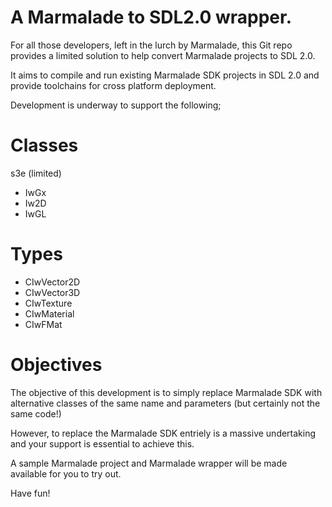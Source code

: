 A Marmalade to SDL2.0 wrapper.  
==============================

For all those developers, left in the lurch by Marmalade, this Git repo provides a limited solution to help convert
Marmalade projects to SDL 2.0.

It aims to compile and run existing Marmalade SDK projects in SDL 2.0 and provide toolchains for cross platform deployment.

Development is underway to support the following;

Classes
=======

s3e (limited)
- IwGx
- Iw2D
- IwGL

Types
=====

- CIwVector2D
- CIwVector3D
- CIwTexture
- CIwMaterial
- CIwFMat

Objectives
==========
The objective of this development is to simply replace Marmalade SDK with alternative classes of the same name and parameters
(but certainly not the same code!)

However, to replace the Marmalade SDK entriely is a massive undertaking and your support is essential to achieve this.

A sample Marmalade project and Marmalade wrapper will be made available for you to try out.

Have fun!
